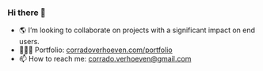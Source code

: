 ### Hi there 👋


- 🌎 I’m looking to collaborate on projects with a significant impact on end users.
- 🧑🏻‍💻 Portfolio: [corradoverhoeven.com/portfolio](https://corradoverhoeven.com/portfolio)
- 📫 How to reach me: corrado.verhoeven@gmail.com
